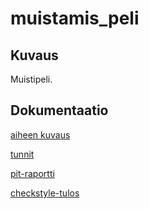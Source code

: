 # muistamis_peli

## Kuvaus
Muistipeli.

## Dokumentaatio

[aiheen kuvaus](dokumentaatio/aihemaarittely.md)

[tunnit](dokumentaatio/tuntikirjanpito.md)

[pit-raportti](https://htmlpreview.github.io/?https://github.com/massakeisari/muistamis_peli/blob/master/dokumentaatio/pit/201702032013/index.html)

[checkstyle-tulos](https://htmlpreview.github.io/?https://github.com/massakeisari/muistamis_peli/blob/master/dokumentaatio/checkstyle-result.xml)
